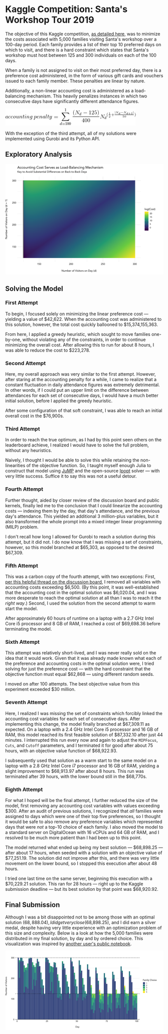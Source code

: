 # Kaggle Competition: Santa's Workshop Tour 2019

The objective of this Kaggle competition, [as detailed here](https://www.kaggle.com/c/santa-workshop-tour-2019/overview/description), was to minimize the costs associated with 5,000 families visiting Santa's workshop over a 100-day period. Each family provides a list of their top 10 preferred days on which to visit, and there is a hard constraint which states that Santa's workshop must host between 125 and 300 individuals on each of the 100 days.

When a family is not assigned to visit on their most preferred day, there is a preference cost administered, in the form of various gift cards and vouchers issued to each family member. These penalties are linear by nature.

Additionally, a non-linear accounting cost is administered as a load-balancing mechanism. This heavily penalizes instances in which two consecutive days have significantly different attendance figures.

![Accounting Penalty](assets/accounting_cost.gif)

With the exception of the third attempt, all of my solutions were implemented using Gurobi and its Python API.

## Exploratory Analysis
![Accounting Cost Heatmap](assets/accounting_cost.png)

## Solving the Model
### First Attempt
To begin, I focused solely on minimizing the linear preference cost &mdash; yielding a value of $42,622. When the accounting cost was administered to this solution, however, the total cost quickly ballooned to $15,374,155,363. 

From here, I applied a greedy heuristic, which sought to move families one-by-one, without violating any of the constraints, in order to continue minimizing the overall cost. After allowing this to run for about 8 hours, I was able to reduce the cost to $223,278.

### Second Attempt
Here, my overall approach was very similar to the first attempt. However, after staring at the accounting penalty for a while, I came to realize that a constant fluctuation in daily attendance figures was extremely detrimental. In other words, if I could put an upper limit on the difference between attendances for each set of consecutive days, I would have a much better initial solution, before I applied the greedy heuristic.

After some configuration of that soft constraint, I was able to reach an initial overall cost in the $76,900s.

### Third Attempt
In order to reach the true optimum, as I had by this point seen others on the leaderboard achieve, I realized I would have to solve the full problem, without any heuristics.

Naively, I thought I would be able to solve this while retaining the non-linearities of the objective function. So, I taught myself enough Julia to construct that model using [JuMP](http://www.juliaopt.org/JuMP.jl/v0.19.0/) and the open-source [Ipopt](https://github.com/JuliaOpt/Ipopt.jl) solver &mdash; with very little success. Suffice it to say this was not a useful detour. 

### Fourth Attempt
Further thought, aided by closer review of the discussion board and public kernels, finally led me to the conclusion that I could linearize the accounting costs &mdash; indexing them by the day, that day's attendance, and the previous day's attendance. This yielded an additional 3 million-plus variables, but it also transformed the whole prompt into a mixed integer linear programming (MILP) problem.

I don't recall how long I allowed for Gurobi to reach a solution during this attempt, but it did not. I do now know that I was missing a set of constraints, however, so this model branched at $65,303, as opposed to the desired $67,309.

### Fifth Attempt
This was a carbon copy of the fourth attempt, with two exceptions: First, [per this helpful thread on the discussion board](https://www.kaggle.com/c/santa-workshop-tour-2019/discussion/122660), I removed all variables with accounting costs exceeding $6,500. (By this point, it was well-established that the accounting cost in the optimal solution was $6,020.04, and I was more desperate to reach the optimal solution at all than I was to reach it the *right way*.) Second, I used the solution from the second attempt to warm start the model.

After approximately 60 hours of runtime on a laptop with a 2.7 GHz Intel Core i5 processor and 8 GB of RAM, I reached a cost of $69,698.36 before terminating the model.  

### Sixth Attempt
This attempt was relatively short-lived, and I was never really sold on the idea that it would work. Given that it was already made known what each of the preference and accounting costs in the optimal solution were, I tried solving for just the preference cost &mdash; with the hard constraint that the objective function must equal $62,868 &mdash; using different random seeds.

I moved on after 100 attempts. The best objective value from this experiment exceeded $30 million.

### Seventh Attempt
Here, I realized I was missing the set of constraints which forcibly linked the accounting cost variables for each set of consecutive days. After implementing this change, the model finally branched at $67,309.11 as expected. On a laptop with a 2.4 GHz Intel Core i5 processor and 16 GB of RAM, this model reached its first feasible solution of $87,332.10 after just 44 minutes. I interrupted this run every now and again to adjust the `MIPFocus`, `Cuts`, and `Cutoff` parameters, and I terminated it for good after about 75 hours, with an objective value function of $68,922.93.

I subsequently used that solution as a warm start to the same model on a laptop with a 2.8 GHz Intel Core i7 processor and 16 GB of RAM, yielding a slight improvement to $68,913.97 after about 8 hours. This run was terminated after 39 hours, with the lower bound still in the $68,770s.

### Eighth Attempt
For what I hoped will be the final attempt, I further reduced the size of the model, first removing any accounting cost variables with values exceeding $300. After an audit of previous solutions, I recognized that *all* families were assigned to days which were one of their top five preferences, so I thought it would be safe to also remove any preference variables which represented days that were *not* a top-10 choice of each family. I also moved the model to a standard server on DigitalOcean with 16 vCPUs and 64 GB of RAM, and I resolved to be much more patient than I had been up to this point.

The model returned what ended up being my best solution &mdash; $68,898.25 &mdash; after about 17 hours, when seeded with a solution with an objective value of $77,251.19. The solution did not improve after this, and there was very little movement on the lower bound, so I stopped this execution after about 48 hours.

I tried one last time on the same server, beginning this execution with a $70,229.21 solution. This ran for 28 hours &mdash; right up to the Kaggle submission deadline &mdash; but its best solution by that point was $68,920.92.

## Final Submission
Although I was a bit disappointed not to be among those with an optimal solution ($68,888.04), I did get very close ($68,898.25), and I did earn a silver medal, despite having very little experience with an optimization problem of this size and complexity. Below is a look at how the 5,000 families were distributed in my final solution, by day and by ordered choice. This visualization was inspired by [another user's public notebook](https://www.kaggle.com/ghostskipper/visualising-results).

![Submission Bar Graph](assets/family_solution.png)
